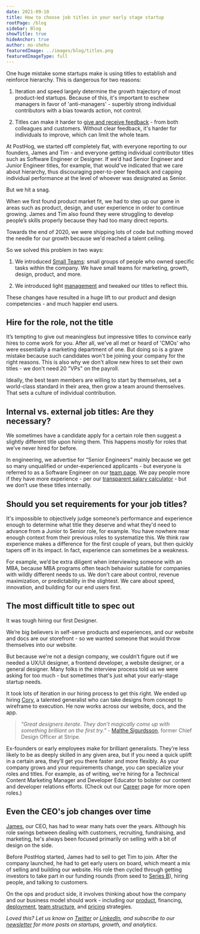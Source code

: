 ```yaml
---
date: 2021-09-10
title: How to choose job titles in your early stage startup
rootPage: /blog
sidebar: Blog
showTitle: true
hideAnchor: true
author: mo-shehu
featuredImage: ../images/blog/titles.png
featuredImageType: full
---
```


One huge mistake some startups make is using titles to establish and reinforce hierarchy. This is dangerous for two reasons:

1. Iteration and speed largely determine the growth trajectory of most product-led startups. Because of this, it's important to eschew managers in favor of 'anti-managers' - superbly strong individual contributors with a bias towards action, not control.

2. Titles can make it harder to [give and receive feedback](https://posthog.com/handbook/people/feedback) - from both colleagues and customers. Without clear feedback, it's harder for individuals to improve, which can limit the whole team.

At PostHog, we started off completely flat, with everyone reporting to our founders, James and Tim - and everyone getting individual contributor titles such as Software Engineer or Designer. If we’d had Senior Engineer and Junior Engineer titles, for example, that would've indicated that we care about hierarchy, thus discouraging peer-to-peer feedback and capping individual performance at the level of whoever was designated as Senior.

But we hit a snag.

When we first found product market fit, we had to step up our game in areas such as product, design, and user experience in order to continue growing. James and Tim also found they were struggling to develop people’s skills properly because they had too many direct reports.

Towards the end of 2020, we were shipping lots of code but nothing moved the needle for our growth because we'd reached a talent ceiling.

So we solved this problem in two ways:

1. We introduced [Small Teams](https://posthog.com/handbook/people/team-structure/why-small-teams): small groups of people who owned specific tasks within the company. We have small teams for marketing, growth, design, product, and more.

2. We introduced light [management](https://posthog.com/handbook/company/management) and tweaked our titles to reflect this.

These changes have resulted in a huge lift to our product and design competencies - and much happier end users.

## Hire for the role, not the title

It’s tempting to give out meaningless but impressive titles to convince early hires to come work for you. After all, we've all met or heard of 'CMOs' who were essentially a marketing department of one. But doing so is a grave mistake because such candidates won't be joining your company for the right reasons. This is also why we don't allow new hires to set their own titles - we don't need 20 "VPs" on the payroll.

Ideally, the best team members are willing to start by themselves, set a world-class standard in their area, then grow a team around themselves. That sets a culture of individual contribution.

## Internal vs. external job titles: Are they necessary?

We sometimes have a candidate apply for a certain role then suggest a slightly different title upon hiring them. This happens mostly for roles that we’ve never hired for before.

In engineering, we advertise for “Senior Engineers” mainly because we get so many unqualified or under-experienced applicants - but everyone is referred to as a Software Engineer on our [team page](https://posthog.com/handbook/company/team). We pay people more if they have more experience - per our [transparent salary calculator](https://posthog.com/handbook/people/compensation) - but we don’t use these titles internally.

## Should you set requirements for your job titles?

It's impossible to objectively judge someone’s performance and experience enough to determine what title they deserve and what they'd need to advance from a Junior to Senior role, for example. You have nowhere near enough context from their previous roles to systematize this. We think raw experience makes a difference for the first couple of years, but then quickly tapers off in its impact. In fact, experience can sometimes be a weakness. 

For example, we’d be extra diligent when interviewing someone with an MBA, because MBA programs often teach behavior suitable for companies with wildly different needs to us. We don’t care about control, revenue maximization, or predictability in the slightest. We care about speed, innovation, and building for our end users first.

## The most difficult title to spec out

It was tough hiring our first Designer.

We’re big believers in self-serve products and experiences, and our website and docs are our storefront - so we wanted someone that would throw themselves into our website.

But because we're not a design company, we couldn’t figure out if we needed a UX/UI designer, a frontend developer, a website designer, or a general designer. Many folks in the interview process told us we were asking for too much - but sometimes that's just what your early-stage startup needs.

It took lots of iteration in our hiring process to get this right. We ended up hiring [Cory](https://www.linkedin.com/in/corywatilo/), a talented generalist who can take designs from concept to wireframe to execution. He now works across our website, docs, and the app.

> _"Great designers iterate. They don’t magically come up with something brilliant on the first try."_ - [Malthe Sigurdsson](https://www.linkedin.com/in/malthe/), former Chief Design Officer at Stripe.

Ex-founders or early employees make for brilliant generalists. They’re less likely to be as deeply skilled in any given area, but if you need a quick uplift in a certain area, they’ll get you there faster and more flexibly. As your company grows and your requirements change, you can specialize your roles and titles. For example, as of writing, we're hiring for a Technical Content Marketing Manager and Developer Educator to bolster our content and developer relations efforts. (Check out our [Career](https://posthog.com/careers) page for more open roles.)

## Even the CEO's job changes over time

[James](https://www.linkedin.com/in/j-hawkins/), our CEO, has had to wear many hats over the years. Although his role swings between dealing with customers, recruiting, fundraising, and marketing, he's always been focused primarily on selling with a bit of design on the side.

Before PostHog started, James had to sell to get Tim to join. After the company launched, he had to get early users on board, which meant a mix of selling and building our website. His role then cycled through getting investors to take part in our funding rounds (from seed to [Series B](https://twitter.com/posthog/status/1402988140332154888)), hiring people, and talking to customers.

On the ops and product side, it involves thinking about how the company and our business model should work - including our [product](https://posthog.com/handbook/strategy/roadmap), financing, [deployment](https://posthog.com/docs/self-host), [team structure](https://posthog.com/handbook/people/team-structure/team-structure), and [pricing](https://posthog.com/pricing) strategies.

_Loved this? Let us know on [Twitter](https://twitter.com/posthog) or [LinkedIn](https://linkedin.com/company/posthog), and subscribe to our [newsletter](https://posthog.com/newsletter) for more posts on startups, growth, and analytics._
